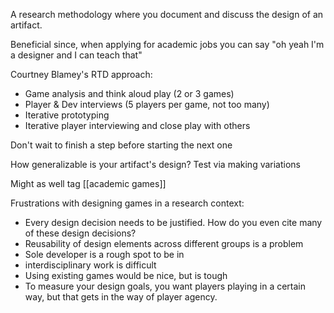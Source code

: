 A research methodology where you document and discuss the design of an artifact.

Beneficial since, when applying for academic jobs you can say "oh yeah I'm a designer and I can teach that"

Courtney Blamey's RTD approach:

 - Game analysis and think aloud play (2 or 3 games)
 - Player & Dev interviews (5 players per game, not too many)
 - Iterative prototyping
 - Iterative player interviewing and close play with others
 
Don't wait to finish a step before starting the next one

How generalizable is your artifact's design? Test via making variations

Might as well tag [[academic games]]

Frustrations with designing games in a research context:

 - Every design decision needs to be justified. How do you even cite many of these design decisions?
 - Reusability of design elements across different groups is a problem
 - Sole developer is a rough spot to be in
 - interdisciplinary work is difficult
 - Using existing games would be nice, but is tough
 - To measure your design goals, you want players playing in a certain way, but that gets in the way of player agency.
